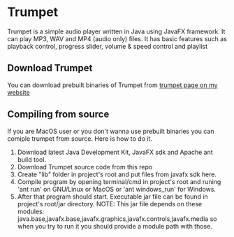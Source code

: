 # Trumpet
 Trumpet is a simple audio player written in Java using JavaFX framework. It can play MP3, WAV and MP4 (audio only) files. It has basic features such as playback control, progress slider, volume & speed control and playlist

## Download Trumpet
You can download prebuilt binaries of Trumpet from [trumpet page on my website](https://tekronet.github.io/programy/trumpet.html)

## Compiling from source
If you are MacOS user or you don't wanna use prebuilt binaries you can comiple trumpet from source. Here is how to do it.

1. Download latest Java Development Kit, JavaFX sdk and Apache ant build tool.
2. Download Trumpet source code from this repo
3. Create "lib" folder in project's root and put files from javafx sdk here.
4. Compile program by opening terminal/cmd in project's root and runing 'ant run' on GNU/Linux or MacOS or 'ant windows_run' for Windows.
5. After that program should start. Executable jar file can be found in project's root/jar directory. NOTE: This jar file depends on these modules: java.base,javafx.base,javafx.graphics,javafx.controls,javafx.media so when you try to run it you should provide a module path with those.
